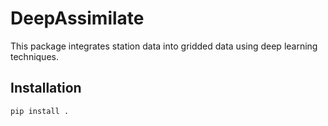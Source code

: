 # DeepAssimilate

This package integrates station data into gridded data using deep learning techniques.

## Installation
```bash
pip install .
